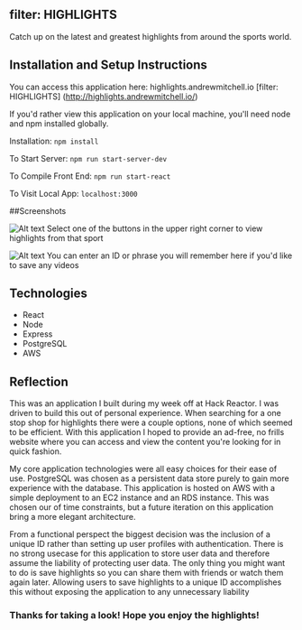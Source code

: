 ## filter: HIGHLIGHTS
Catch up on the latest and greatest highlights from around the sports world.

## Installation and Setup Instructions
You can access this application here: highlights.andrewmitchell.io [filter: HIGHLIGHTS] (http://highlights.andrewmitchell.io/)

If you'd rather view this application on your local machine, you'll need node and npm installed globally.

Installation:
`npm install`

To Start Server: 
`npm run start-server-dev`

To Compile Front End:
`npm run start-react`

To Visit Local App:
`localhost:3000`


##Screenshots 

![Alt text](https://s3.amazonaws.com/personal-project-readmes/highlights-screen-shot-1.png "Home Page")
Select one of the buttons in the upper right corner to view highlights from that sport


![Alt text](https://s3.amazonaws.com/personal-project-readmes/highlights-screen-shot-2.png "Unique ID")
You can enter an ID or phrase you will remember here if you'd like to save any videos


## Technologies
- React
- Node
- Express
- PostgreSQL
- AWS

## Reflection
This was an application I built during my week off at Hack Reactor.  I was driven to build this out of personal experience.
When searching for a one stop shop for highlights there were a couple options, none of which seemed to be efficient.
With this application I hoped to provide an ad-free, no frills website where you can access and view the content you're 
looking for in quick fashion.

My core application technologies were all easy choices for their ease of use.  PostgreSQL was chosen as a persistent data store
purely to gain more experience with the database.  This application is hosted on AWS with a simple deployment to an EC2 instance
and an RDS instance. This was chosen our of time constraints, but a future iteration on this application bring a more elegant architecture.

From a functional perspect the biggest decision was the inclusion of a unique ID rather than setting up user profiles with
authentication.  There is no strong usecase for this application to store user data and therefore assume the liability of protecting
user data.  The only thing you might want to do is save highlights so you can share them with friends or watch them again later.
Allowing users to save highlights to a unique ID accomplishes this without exposing the application to any unnecessary liability


### Thanks for taking a look!  Hope you enjoy the highlights!
